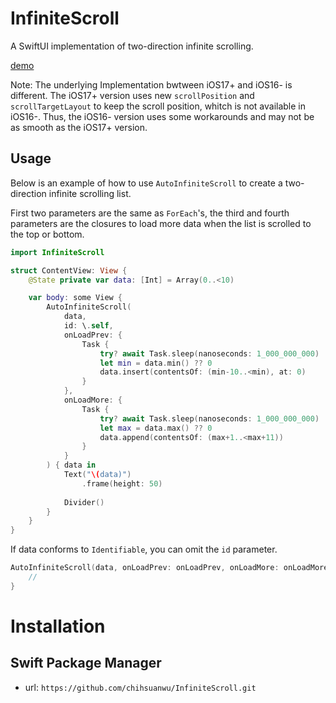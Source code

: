 # InfiniteScroll

A SwiftUI implementation of two-direction infinite scrolling.



[demo](https://github.com/chihsuanwu/InfiniteScroll/assets/22000682/62e9265b-d2f6-4112-b9f8-33baa495b81c)




Note: The underlying Implementation bwtween iOS17+ and iOS16- is different. The iOS17+ version uses new `scrollPosition` and `scrollTargetLayout` to keep the scroll position, whitch is not available in iOS16-. Thus, the iOS16- version uses some workarounds and may not be as smooth as the iOS17+ version.

## Usage

Below is an example of how to use `AutoInfiniteScroll` to create a two-direction infinite scrolling list.

First two parameters are the same as `ForEach`'s, the third and fourth parameters are the closures to load more data when the list is scrolled to the top or bottom.

```swift
import InfiniteScroll

struct ContentView: View {
    @State private var data: [Int] = Array(0..<10)

    var body: some View {
        AutoInfiniteScroll(
            data,
            id: \.self,
            onLoadPrev: {
                Task {
                    try? await Task.sleep(nanoseconds: 1_000_000_000)
                    let min = data.min() ?? 0
                    data.insert(contentsOf: (min-10..<min), at: 0)
                }
            },
            onLoadMore: {
                Task {
                    try? await Task.sleep(nanoseconds: 1_000_000_000)
                    let max = data.max() ?? 0
                    data.append(contentsOf: (max+1..<max+11))
                }
            }
        ) { data in
            Text("\(data)")
                .frame(height: 50)
            
            Divider()
        }
    }
}
```

If data conforms to `Identifiable`, you can omit the `id` parameter.

```swift
AutoInfiniteScroll(data, onLoadPrev: onLoadPrev, onLoadMore: onLoadMore) { data in
    //
}
```



# Installation
## Swift Package Manager

- url: `https://github.com/chihsuanwu/InfiniteScroll.git`
